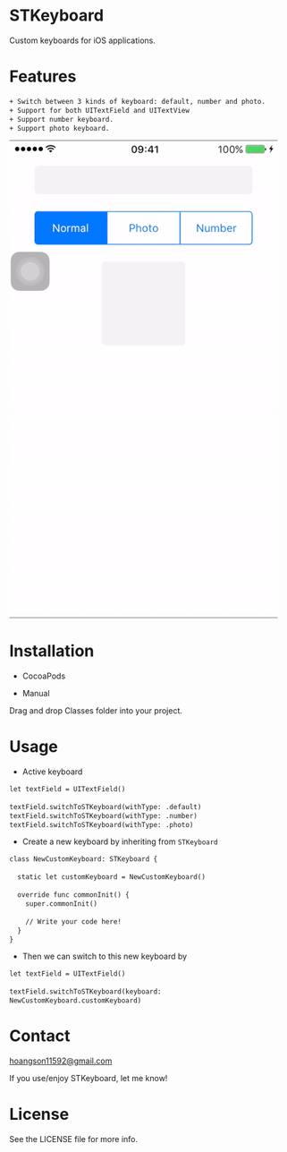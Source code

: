 # STKeyboard
Custom keyboards for iOS applications.

# Features
	+ Switch between 3 kinds of keyboard: default, number and photo.
	+ Support for both UITextField and UITextView
	+ Support number keyboard.
	+ Support photo keyboard.
	
![alt tag](https://github.com/son11592/STKeyboard/blob/master/STKeyboard.gif)
	
# Installation

 - CocoaPods

 - Manual

Drag and drop Classes folder into your project.

# Usage

  - Active keyboard
```
let textField = UITextField()

textField.switchToSTKeyboard(withType: .default)
textField.switchToSTKeyboard(withType: .number)
textField.switchToSTKeyboard(withType: .photo)
```

  - Create a new keyboard by inheriting from `STKeyboard`
```
class NewCustomKeyboard: STKeyboard {

  static let customKeyboard = NewCustomKeyboard()

  override func commonInit() {
    super.commonInit()
    
    // Write your code here!
  }
}
```
  - Then we can switch to this new keyboard by
```
let textField = UITextField()

textField.switchToSTKeyboard(keyboard: NewCustomKeyboard.customKeyboard)
```


# Contact

hoangson11592@gmail.com

If you use/enjoy STKeyboard, let me know!

# License

See the LICENSE file for more info.
